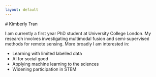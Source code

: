 ```yaml
---
layout: default
---
```


<div class="lead pretty-links">
# Kimberly Tran

I am currently a first year PhD student at University College London. My research involves investigating multimodal fusion and semi-supervised methods for remote sensing. More broadly I am interested in:

* Learning with limited labelled data
* AI for social good
* Applying machine learning to the sciences
* Widening participation in STEM
</div>
